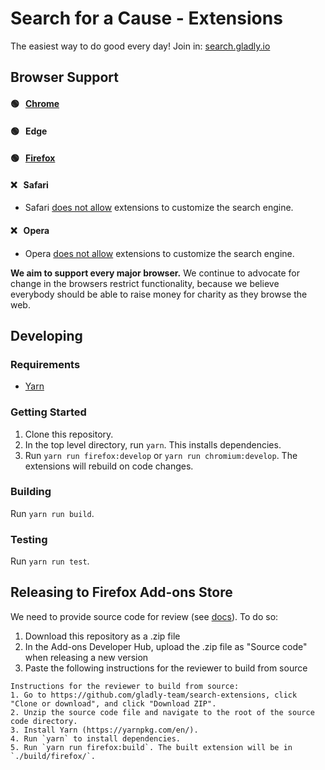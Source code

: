 # Search for a Cause - Extensions
The easiest way to do good every day! Join in: [search.gladly.io](https://search.gladly.io/)

## Browser Support

#### 🟢 &nbsp; [Chrome](https://chrome.google.com/webstore/detail/search-for-a-cause/eeiiknnphladbapfamiamfimnnnodife/)

#### 🟢 &nbsp; Edge

#### 🟢 &nbsp; [Firefox](https://addons.mozilla.org/en-US/firefox/addon/search-for-a-cause/)

#### ❌ &nbsp; Safari
* Safari [does not allow](https://developer.mozilla.org/en-US/docs/Mozilla/Add-ons/WebExtensions/manifest.json/chrome_settings_overrides#browser_compatibility) extensions to customize the search engine.

#### ❌ &nbsp; Opera
* Opera [does not allow](https://developer.mozilla.org/en-US/docs/Mozilla/Add-ons/WebExtensions/manifest.json/chrome_settings_overrides#browser_compatibility) extensions to customize the search engine.

**We aim to support every major browser.** We continue to advocate for change in the browsers restrict functionality, because we believe everybody should be able to raise money for charity as they browse the web.

## Developing

### Requirements
* [Yarn](https://yarnpkg.com/en/)

### Getting Started

1. Clone this repository.
2. In the top level directory, run `yarn`. This installs dependencies.
3. Run `yarn run firefox:develop` or `yarn run chromium:develop`. The extensions will rebuild on code changes.

### Building
Run `yarn run build`.

### Testing
Run `yarn run test`.

## Releasing to Firefox Add-ons Store

We need to provide source code for review (see [docs](https://developer.mozilla.org/en-US/docs/Mozilla/Add-ons/Source_Code_Submission)). To do so:

1. Download this repository as a .zip file
2. In the Add-ons Developer Hub, upload the .zip file as "Source code" when releasing a new version
3. Paste the following instructions for the reviewer to build from source
```
Instructions for the reviewer to build from source:
1. Go to https://github.com/gladly-team/search-extensions, click "Clone or download", and click "Download ZIP".
2. Unzip the source code file and navigate to the root of the source code directory.
3. Install Yarn (https://yarnpkg.com/en/).
4. Run `yarn` to install dependencies.
5. Run `yarn run firefox:build`. The built extension will be in `./build/firefox/`.
```
